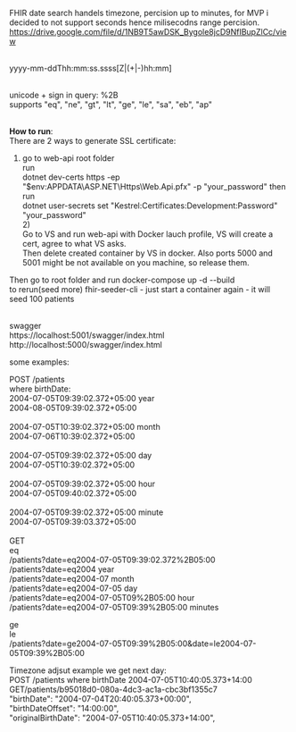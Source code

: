 FHIR date search handels timezone, percision up to minutes, for MVP i decided to not support seconds hence milisecodns range percision.<br>
https://drive.google.com/file/d/1NB9T5awDSK_Bygole8jcD9NfIBupZlCc/view<br><br>

yyyy-mm-ddThh:mm:ss.ssss[Z|(+|-)hh:mm]<br><br>

unicode + sign in query: %2B<br>
supports "eq", "ne", "gt", "lt", "ge", "le", "sa", "eb", "ap"<br><br>

**How to run**:<br>
There are 2 ways to generate SSL certificate:<br>
1) go to web-api root folder<br>
run<br>
dotnet dev-certs https -ep "$env:APPDATA\ASP.NET\Https\Web.Api.pfx" -p "your_password"
then run<br>
dotnet user-secrets set "Kestrel:Certificates:Development:Password" "your_password"<br>
2)<br>
Go to VS and run web-api with Docker lauch profile, VS will create a cert, agree to what VS asks.<br>
Then delete created container by VS in docker. Also ports 5000 and 5001 might be not available on you machine, so release them.<br>

Then go to root folder and run docker-compose up -d --build<br>
to rerun(seed more) fhir-seeder-cli - just start a container again - it will seed 100 patients<br><br>

swagger<br>
https://localhost:5001/swagger/index.html<br>
http://localhost:5000/swagger/index.html<br>

some examples:<br>

POST /patients<br>
where birthDate:<br>
2004-07-05T09:39:02.372+05:00 year<br>
2004-08-05T09:39:02.372+05:00<br>
<br>
2004-07-05T10:39:02.372+05:00 month<br>
2004-07-06T10:39:02.372+05:00<br>
<br>
2004-07-05T09:39:02.372+05:00 day<br>
2004-07-05T10:39:02.372+05:00<br>
<br>
2004-07-05T09:39:02.372+05:00 hour<br>
2004-07-05T09:40:02.372+05:00<br>
<br>
2004-07-05T09:39:02.372+05:00 minute<br>
2004-07-05T09:39:03.372+05:00<br>
<br>
GET<br>
eq<br>
/patients?date=eq2004-07-05T09:39:02.372%2B05:00<br>
/patients?date=eq2004 year<br>
/patients?date=eq2004-07 month<br>
/patients?date=eq2004-07-05 day<br>
/patients?date=eq2004-07-05T09%2B05:00 hour<br>
/patients?date=eq2004-07-05T09:39%2B05:00 minutes<br>

ge<br>
le<br>
/patients?date=ge2004-07-05T09:39%2B05:00&date=le2004-07-05T09:39%2B05:00<br>

Timezone adjsut example we get next day:<br>
POST /patients where birthDate 2004-07-05T10:40:05.373+14:00<br>
GET/patients/b95018d0-080a-4dc3-ac1a-cbc3bf1355c7<br>
        "birthDate": "2004-07-04T20:40:05.373+00:00",<br>
        "birthDateOffset": "14:00:00",<br>
        "originalBirthDate": "2004-07-05T10:40:05.373+14:00",<br>
